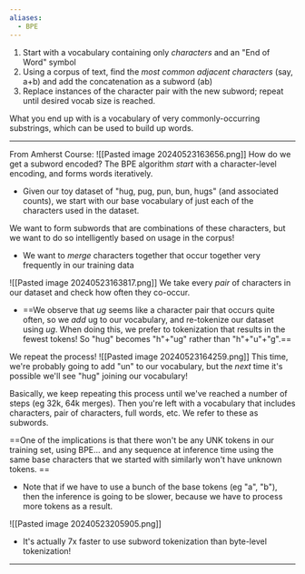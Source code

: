 ```yaml
---
aliases:
  - BPE
---
```

1. Start with a vocabulary containing only *characters* and an "End of Word" symbol
2. Using a corpus of text, find the *most common adjacent characters* (say, a+b) and add the concatenation as a subword (ab)
3. Replace instances of the character pair with the new subword; repeat until desired vocab size is reached.

What you end up with is a vocabulary of very commonly-occurring substrings, which can be used to build up words.

---

From Amherst Course:
![[Pasted image 20240523163656.png]]
How do we get a subword encoded? The BPE algorithm *start* with a character-level encoding, and forms words iteratively. 
- Given our toy dataset of "hug, pug, pun, bun, hugs" (and associated counts), we start with our base vocabulary of just each of the characters used in the dataset.

We want to form subwords that are combinations of these characters, but we want to do so intelligently based on usage in the corpus!
- We want to *merge* characters together that occur together very frequently in our training data

![[Pasted image 20240523163817.png]]
We take every *pair* of characters in our dataset and check how often they co-occur.
- ==We observe that *ug* seems like a character pair that occurs quite often, so we *add* ug to our vocabulary, and re-tokenize our dataset using *ug*. When doing this, we prefer to tokenization that results in the fewest tokens! So "hug" becomes "h"+"ug" rather than "h"+"u"+"g".==

We repeat the process!
![[Pasted image 20240523164259.png]]
This time, we're probably going to add "un" to our vocabulary, but the *next* time it's possible we'll see "hug" joining our vocabulary!

Basically, we keep repeating this process until we've reached a number of steps (eg 32k, 64k merges). Then you're left with a vocabulary that includes characters, pair of characters, full words, etc. We refer to these as subwords.

==One of the implications is that there won't be any UNK tokens in our training set, using BPE... and any sequence at inference time using the same base characters that we started with similarly won't have unknown tokens. ==
- Note that if we have to use a bunch of the base tokens (eg "a", "b"), then the inference is going to be slower, because we have to process more tokens as a result.

![[Pasted image 20240523205905.png]]
- It's actually 7x faster to use subword tokenization than byte-level tokenization!


---

